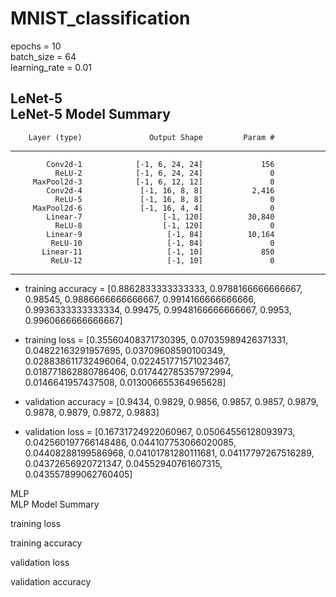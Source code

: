 # MNIST_classification
epochs = 10                
batch_size = 64        
learning_rate = 0.01

        
LeNet-5        
LeNet-5 Model Summary
----------------------------------------------------------------
        Layer (type)               Output Shape         Param #
----------------------------------------------------------------
            Conv2d-1            [-1, 6, 24, 24]             156
              ReLU-2            [-1, 6, 24, 24]               0
         MaxPool2d-3            [-1, 6, 12, 12]               0
            Conv2d-4             [-1, 16, 8, 8]           2,416
              ReLU-5             [-1, 16, 8, 8]               0
         MaxPool2d-6             [-1, 16, 4, 4]               0
            Linear-7                  [-1, 120]          30,840
              ReLU-8                  [-1, 120]               0
            Linear-9                   [-1, 84]          10,164
             ReLU-10                   [-1, 84]               0
           Linear-11                   [-1, 10]             850
             ReLU-12                   [-1, 10]               0
----------------------------------------------------------------
        
- training accuracy = [0.8862833333333333, 0.9788166666666667, 0.98545, 0.9886666666666667, 0.9914166666666666, 0.9936333333333334, 0.99475, 0.9948166666666667, 0.9953, 0.9960666666666667]        
        
- training loss = [0.35560408371730395, 0.07035989426371331, 0.04822163291957695, 0.03709608590100349, 0.028838611732496064, 0.022451771571023467, 0.018771862880786406, 0.017442785357972994, 0.0146641957437508, 0.013006655364965628]        
        
- validation accuracy = [0.9434, 0.9829, 0.9856, 0.9857, 0.9857, 0.9879, 0.9878, 0.9879, 0.9872, 0.9883]      
        
- validation loss = [0.16731724922060967, 0.05064556128093973, 0.042560197766148486, 0.044107753066020085, 0.04408288199586968, 0.04101781280111681, 0.04117797267516289, 0.04372656920721347, 0.04552940761607315, 0.043557899062760405]

        
       
MLP        
MLP Model Summary     
        
training loss 

training accuracy

validation loss 

validation accuracy
